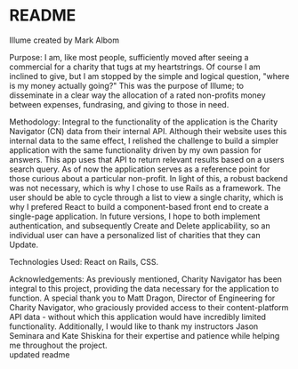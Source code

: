 # README
Illume
created by Mark Albom

Purpose:  I am, like most people, sufficiently moved after seeing a commercial for a charity that tugs at my heartstrings.  Of course I am inclined to give, but I am stopped by the simple and logical question, "where is my money actually going?"  This was the purpose of Illume; to disseminate in a clear way the allocation of a rated non-profits money between expenses, fundrasing, and giving to those in need.  

Methodology:  Integral to the functionality of the application is the Charity Navigator (CN) data from their internal API.  Although their website uses this internal data to the same effect, I relished the challenge to build a simpler application with the same functionality driven by my own passion for answers.  This app uses that API to return relevant results based on a users search query.  As of now the application serves as a reference point for those curious about a particular non-profit.  In light of this, a robust backend was not necessary, which is why I chose to use Rails as a framework.  The user should be able to cycle through a list to view a single charity, which is why I prefered React to build a component-based front end to create a single-page application.  In future versions, I hope to both implement authentication, and subsequently Create and Delete applicability, so an individual user can have a personalized list of charities that they can Update.  

Technologies Used:  React on Rails, CSS.  


Acknowledgements:  As previously mentioned, Charity Navigator has been integral to this project, providing the data necessary for the application to function.  A special thank you to Matt Dragon, Director of Engineering for Charity Navigator, who graciously provided access to their content-platform API data - without which this application would have incredibly limited functionality.  Additionally, I would like to thank my instructors Jason Seminara and Kate Shiskina for their expertise and patience while helping me throughout the project.   
updated readme
